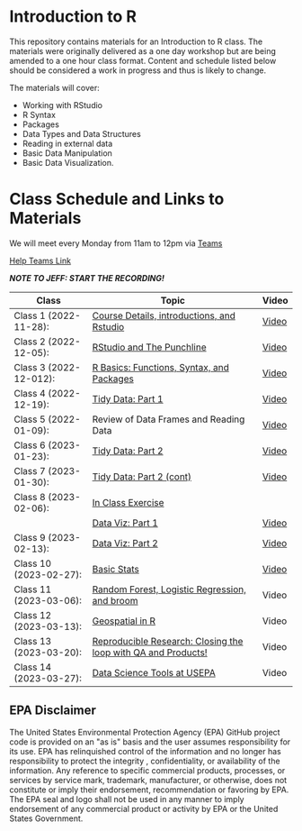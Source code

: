 # Introduction to R

This repository contains materials for an Introduction to R class. The materials were originally delivered as a one day workshop but are being amended to a one hour class format. Content and schedule listed below should be considered a work in progress and thus is likely to change.

The materials will cover:

-   Working with RStudio
-   R Syntax
-   Packages
-   Data Types and Data Structures
-   Reading in external data
-   Basic Data Manipulation
-   Basic Data Visualization.

# Class Schedule and Links to Materials

We will meet every Monday from 11am to 12pm via [Teams](https://teams.microsoft.com/l/meetup-join/19%3ameeting_ZGZkNjYzYjAtMDdjMi00MGZiLTkyNGItODUxMjY5ZWQyNmMx%40thread.v2/0?context=%7b%22Tid%22%3a%2288b378b3-6748-4867-acf9-76aacbeca6a7%22%2c%22Oid%22%3a%2290904e2a-aa82-465e-9922-afce4bc6d524%22%7d)

[Help Teams Link](https://teams.microsoft.com/l/meetup-join/19:meeting_OTMxMTI5MjQtMjc4ZC00YjkzLTlhODAtMGE3NGIzMDIxMjA2@thread.v2/0?context=%7B%22Tid%22:%2288b378b3-6748-4867-acf9-76aacbeca6a7%22,%22Oid%22:%22562059a4-d9bf-4414-8cdf-b57227ac0d79%22%7D)


***NOTE TO JEFF: START THE RECORDING!***

| Class                  | Topic                                                                 | Video |
|----------------|-----------------------------------------|----------------|
| Class 1 (2022-11-28):  | [Course Details, introductions, and Rstudio](lessons/00_first_class.md)|[Video](https://usepa-my.sharepoint.com/:v:/g/personal/hollister_jeff_epa_gov/EeN1V7Ylsu9FktnXb8_rEZoBuGdQ-2yAP8Vck8os_d42SQ)       |
| Class 2 (2022-12-05):  | [RStudio and The Punchline](lessons/01_rstudio.md)                    |[Video](https://usepa-my.sharepoint.com/:v:/g/personal/hollister_jeff_epa_gov/EYpjW84-XZdEsvOzwLdORpoB4YKd1lBG4qyipi3JLzRMPg)       |
| Class 3 (2022-12-012): | [R Basics: Functions, Syntax, and Packages](lessons/02_r_basics.md)   |[Video](https://usepa-my.sharepoint.com/:v:/g/personal/hollister_jeff_epa_gov/EYNJMKX70zhOmxFubHflwzMBRq8CoBqoubk45NyfpksG0A)|
| Class 4 (2022-12-19):  | [Tidy Data: Part 1](lessons/03_tidy_data_in_r_1.md)                   |[Video](https://usepa-my.sharepoint.com/:v:/g/personal/hollister_jeff_epa_gov/EbSszKCK1JlIljzvmRNZRf8BUekA1AfCmSzpCK5Wsuevhg)|
| Class 5 (2022-01-09):  | Review of Data Frames and Reading Data                                |[Video](https://usepa-my.sharepoint.com/:v:/g/personal/hollister_jeff_epa_gov/EXPsZname4hDkwA-VidmdJ4BbpWZv4A1-4Fp2gYyCIlS9w)|
| Class 6 (2023-01-23):  | [Tidy Data: Part 2](lessons/03_tidy_data_in_r_2.md)                   |[Video](https://usepa-my.sharepoint.com/:v:/g/personal/hollister_jeff_epa_gov/ERg3AuYADNVHly_ASQ2c7Y4BWx2KMqS8UhJWGL_VSB_6TQ)|
| Class 7 (2023-01-30):  | [Tidy Data: Part 2 (cont)](lessons/03_tidy_data_in_r_2.md#mutate)     |[Video](https://usepa-my.sharepoint.com/:v:/g/personal/hollister_jeff_epa_gov/EX3_twgFq9hNq0jfPA9FzlIBe-yTFNsHb8JNUFrewpwXCA)|
| Class 8 (2023-02-06):  | [In Class Exercise](lessons/03_tidy_data_in_r_2.md#homework-32)       |       |
|                        | [Data Viz: Part 1](lessons/04_data_viz_with_ggplot2.md)               |[Video](https://usepa-my.sharepoint.com/:v:/g/personal/hollister_jeff_epa_gov/ESuFOOYzrwBFrq4TlScuRbsBe7zwLfet3RaE0nkJawoisw)       |
| Class 9 (2023-02-13):  | [Data Viz: Part 2](lessons/04_data_viz_with_ggplot2.md#introduction-to-ggplot2-scatterplot)               |[Video](https://usepa-my.sharepoint.com/:v:/g/personal/hollister_jeff_epa_gov/EVrJnWYz7MVGvF6_9rSdDWcBmIlSsBrI5yK7gftdENV9YQ)       |
| Class 10 (2023-02-27): | [Basic Stats](lessons/06_basic_stats.md)                                                        |[Video](https://usepa-my.sharepoint.com/:v:/g/personal/hollister_jeff_epa_gov/EVO_e_WoUmlMpzZ3X1-klT8BVhcx9463aVofGSRV2f9__w)|
| Class 11 (2023-03-06): |[Random Forest, Logistic Regression, and broom](lessons/07_rf_log_broom.md)|Video|
| Class 12 (2023-03-13): |[Geospatial in R](lessons/08_gis_in_r.md)|Video|
| Class 13 (2023-03-20): |[Reproducible Research: Closing the loop with QA and Products!](lessons/09_rmd_etc_and_products.md)|Video|
| Class 14 (2023-03-27): |[Data Science Tools at USEPA](lessons/10_ds_tools_epa.md)|Video|

## EPA Disclaimer

The United States Environmental Protection Agency (EPA) GitHub project code is provided on an "as is" basis and the user assumes responsibility for its use. EPA has relinquished control of the information and no longer has responsibility to protect the integrity , confidentiality, or availability of the information. Any reference to specific commercial products, processes, or services by service mark, trademark, manufacturer, or otherwise, does not constitute or imply their endorsement, recommendation or favoring by EPA. The EPA seal and logo shall not be used in any manner to imply endorsement of any commercial product or activity by EPA or the United States Government.

